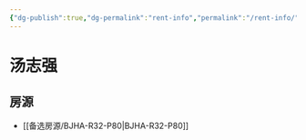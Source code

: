 ```yaml
---
{"dg-publish":true,"dg-permalink":"rent-info","permalink":"/rent-info/"}
---
```



# 汤志强

## 房源

- [[备选房源/BJHA-R32-P80\|BJHA-R32-P80]]

